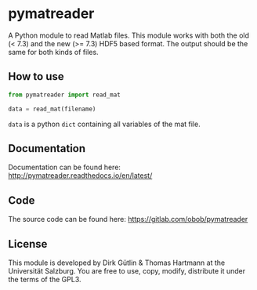 # pymatreader
A Python module to read Matlab files. This module works with both the old (< 7.3) and the new (>= 7.3) HDF5 based format. The output should be the same for both kinds of files.

## How to use
```python
from pymatreader import read_mat

data = read_mat(filename)
```

`data` is a python `dict` containing all variables of the mat file.

## Documentation
Documentation can be found here: <http://pymatreader.readthedocs.io/en/latest/>

## Code
The source code can be found here: <https://gitlab.com/obob/pymatreader>

## License
This module is developed by Dirk Gütlin & Thomas Hartmann at the Universität Salzburg. You are free to use, copy, modify, distribute it under the terms of the GPL3.
